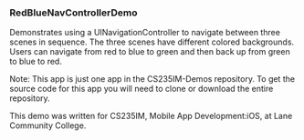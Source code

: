 ### RedBlueNavControllerDemo
Demonstrates using a UINavigationController to navigate between three scenes in sequence. The three scenes have different colored backgrounds. Users can navigate from red to blue to green and then back up from green to blue to red.

Note: This app is just one app in the CS235IM-Demos repository. To get the source code for this app you will need to clone or download the entire repository.

This demo was written for CS235IM, Mobile App Development:iOS, at Lane Community College.
